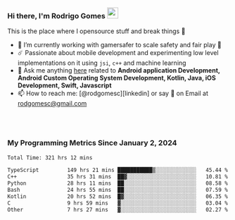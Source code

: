
### Hi there, I'm Rodrigo Gomes <img src="https://media.giphy.com/media/hvRJCLFzcasrR4ia7z/giphy.gif" width="25px">
This is the place where I opensource stuff and break things 🤣
- 🔭 I’m currently working with gamersafer to scale safety and fair play 💜
- ☄️ Passionate about mobile development and experimenting low level implementations on it using `jsi`, `c++` and machine learning
- 💬 Ask me anything [here](https://github.com/rodgomesc/rodgomesc/issues) related to <b>Android application Development, Android Custom Operating System Development, Kotlin, Java, iOS Development, Swift, Javascript</b>
- 📫 How to reach me: [@rodgomesc][linkedin] or say 👋 on Email at [rodgomesc@gmail.com](mailto:rodgomesc@gmail.com)


<br/>

<!-- 
<picture>
  <img src="/github-metrics.svg" alt="Metrics">
</picture>
-->

</br>

### My Programming Metrics Since January 2, 2024 


<!--START_SECTION:waka-->

```txt
Total Time: 321 hrs 12 mins

TypeScript         149 hrs 21 mins ███████████▒░░░░░░░░░░░░░   45.44 %
C++                35 hrs 31 mins  ██▓░░░░░░░░░░░░░░░░░░░░░░   10.81 %
Python             28 hrs 11 mins  ██░░░░░░░░░░░░░░░░░░░░░░░   08.58 %
Bash               24 hrs 55 mins  ██░░░░░░░░░░░░░░░░░░░░░░░   07.59 %
Kotlin             20 hrs 52 mins  █▓░░░░░░░░░░░░░░░░░░░░░░░   06.35 %
C                  9 hrs 59 mins   ▓░░░░░░░░░░░░░░░░░░░░░░░░   03.04 %
Other              7 hrs 27 mins   ▓░░░░░░░░░░░░░░░░░░░░░░░░   02.27 %
```

<!--END_SECTION:waka-->
